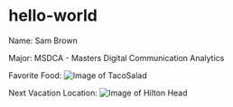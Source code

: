 # hello-world

Name: Sam Brown

Major: MSDCA - Masters Digital Communication Analytics

Favorite Food:
![Image of TacoSalad](https://cdn.loveandlemons.com/wp-content/uploads/2019/05/IMG_18225-taco-salad-close.jpg)

Next Vacation Location:
![Image of Hilton Head](https://www.explorehiltonhead.com/images/HiltonHeadMap.jpg)
